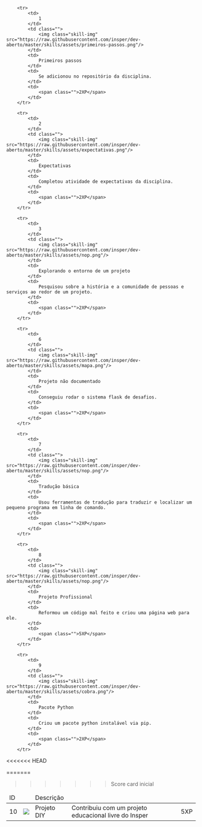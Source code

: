 <table id="skills" class="pure-table pure-table-horizontal">
    <thead>
        <td>ID</td>
        <td></td>
        <td>Descrição</td>
        <td></td>
    </thead>
    <tbody>
    
        <tr>
            <td>
                1
            </td>
            <td class="">
                <img class="skill-img" src="https://raw.githubusercontent.com/insper/dev-aberto/master/skills/assets/primeiros-passos.png"/>
            </td>
            <td>
                Primeiros passos
            </td>
            <td>
                Se adicionou no repositório da disciplina.
            </td>
            <td>
                <span class="">2XP</span>
            </td>
        </tr>
    
        <tr>
            <td>
                2
            </td>
            <td class="">
                <img class="skill-img" src="https://raw.githubusercontent.com/insper/dev-aberto/master/skills/assets/expectativas.png"/>
            </td>
            <td>
                Expectativas
            </td>
            <td>
                Completou atividade de expectativas da disciplina.
            </td>
            <td>
                <span class="">2XP</span>
            </td>
        </tr>
    
        <tr>
            <td>
                3
            </td>
            <td class="">
                <img class="skill-img" src="https://raw.githubusercontent.com/insper/dev-aberto/master/skills/assets/nop.png"/>
            </td>
            <td>
                Explorando o entorno de um projeto
            </td>
            <td>
                Pesquisou sobre a história e a comunidade de pessoas e serviços ao redor de um projeto.
            </td>
            <td>
                <span class="">2XP</span>
            </td>
        </tr>
    
        <tr>
            <td>
                6
            </td>
            <td class="">
                <img class="skill-img" src="https://raw.githubusercontent.com/insper/dev-aberto/master/skills/assets/mapa.png"/>
            </td>
            <td>
                Projeto não documentado
            </td>
            <td>
                Conseguiu rodar o sistema flask de desafios.
            </td>
            <td>
                <span class="">2XP</span>
            </td>
        </tr>
    
        <tr>
            <td>
                7
            </td>
            <td class="">
                <img class="skill-img" src="https://raw.githubusercontent.com/insper/dev-aberto/master/skills/assets/nop.png"/>
            </td>
            <td>
                Tradução básica
            </td>
            <td>
                Usou ferramentas de tradução para traduzir e localizar um pequeno programa em linha de comando.
            </td>
            <td>
                <span class="">2XP</span>
            </td>
        </tr>
    
        <tr>
            <td>
                8
            </td>
            <td class="">
                <img class="skill-img" src="https://raw.githubusercontent.com/insper/dev-aberto/master/skills/assets/nop.png"/>
            </td>
            <td>
                Projeto Profissional
            </td>
            <td>
                Reformou um código mal feito e criou uma página web para ele.
            </td>
            <td>
                <span class="">5XP</span>
            </td>
        </tr>
    
        <tr>
            <td>
                9
            </td>
            <td class="">
                <img class="skill-img" src="https://raw.githubusercontent.com/insper/dev-aberto/master/skills/assets/cobra.png"/>
            </td>
            <td>
                Pacote Python
            </td>
            <td>
                Criou um pacote python instalável via pip.
            </td>
            <td>
                <span class="">2XP</span>
            </td>
        </tr>
    
<<<<<<< HEAD
        <tr>
            <td>
                10
            </td>
            <td class="">
                <img class="skill-img" src="https://raw.githubusercontent.com/insper/dev-aberto/master/skills/assets/nop.png"/>
            </td>
            <td>
                Projeto DIY
            </td>
            <td>
                Contribuiu com um projeto educacional livre do Insper
            </td>
            <td>
                <span class="">5XP</span>
            </td>
        </tr>
    
=======
>>>>>>> Score card inicial
</tbody>
</table>